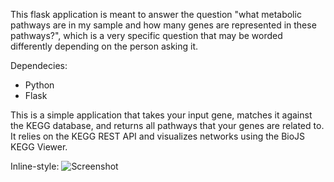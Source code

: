 This flask application is meant to answer the question "what metabolic pathways are in my sample and how many genes are represented in these pathways?", which is a very specific question that may be worded differently depending on the person asking it.

Dependecies:

- Python
- Flask

This is a simple application that takes your input gene, matches it against the KEGG database, and returns all pathways that your genes are related to. It relies on the KEGG REST API and visualizes networks using the BioJS KEGG Viewer. 

Inline-style: 
![Screenshot](http://i.imgur.com/NwEu4vM.png)
